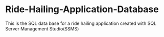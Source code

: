 # Ride-Hailing-Application-Database
This is the SQL data base for a ride hailing application created with SQL Server Management Studio(SSMS)
